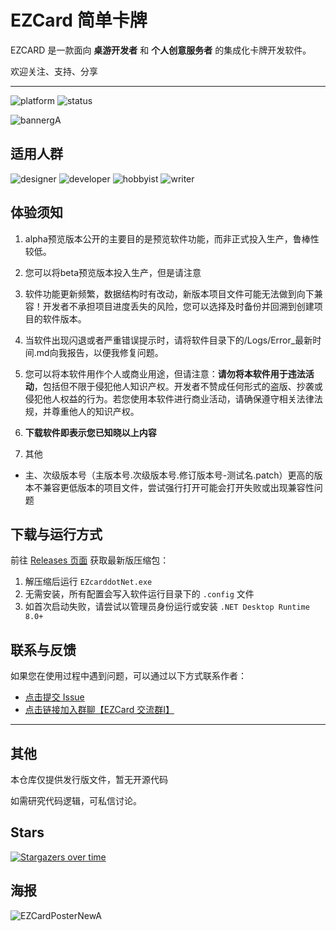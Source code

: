 # EZCard 简单卡牌

EZCARD 是一款面向 **桌游开发者** 和 **个人创意服务者** 的集成化卡牌开发软件。

欢迎关注、支持、分享

---

![platform](https://img.shields.io/badge/platform-Windows-blue)
![status](https://img.shields.io/badge/status-beta-orange)

![bannergA](https://github.com/user-attachments/assets/c50ee26a-3321-4d36-b175-935a7fc8c47e)

## 适用人群

![designer](https://img.shields.io/badge/🎨-桌游设计师-orange)
![developer](https://img.shields.io/badge/🧑‍💻-独立游戏开发者-blue)
![hobbyist](https://img.shields.io/badge/🃏-桌游爱好者-green)
![writer](https://img.shields.io/badge/✍️-原型设计-yellow)

## 体验须知

1. alpha预览版本公开的主要目的是预览软件功能，而非正式投入生产，鲁棒性较低。
2. 您可以将beta预览版本投入生产，但是请注意
3. 软件功能更新频繁，数据结构时有改动，新版本项目文件可能无法做到向下兼容！开发者不承担项目进度丢失的风险，您可以选择及时备份并回溯到创建项目的软件版本。
4. 当软件出现闪退或者严重错误提示时，请将软件目录下的/Logs/Error_最新时间.md向我报告，以便我修复问题。
5. 您可以将本软件用作个人或商业用途，但请注意：**请勿将本软件用于违法活动**，包括但不限于侵犯他人知识产权。开发者不赞成任何形式的盗版、抄袭或侵犯他人权益的行为。若您使用本软件进行商业活动，请确保遵守相关法律法规，并尊重他人的知识产权。
6. **下载软件即表示您已知晓以上内容**

7. 其他

* 主、次级版本号（主版本号.次级版本号.修订版本号-测试名.patch）更高的版本不兼容更低版本的项目文件，尝试强行打开可能会打开失败或出现兼容性问题

## 下载与运行方式

前往 [Releases 页面](https://github.com/POPCORNBOOM/EZCardDN-demo/releases) 获取最新版压缩包：

1. 解压缩后运行 `EZcarddotNet.exe`
2. 无需安装，所有配置会写入软件运行目录下的 `.config` 文件
3. 如首次启动失败，请尝试以管理员身份运行或安装 `.NET Desktop Runtime 8.0+`

## 联系与反馈

如果您在使用过程中遇到问题，可以通过以下方式联系作者：

- [点击提交 Issue](https://github.com/POPCORNBOOM/EZCardDN-demo/issues)
- [点击链接加入群聊【EZCard 交流群Ⅰ】](https://qm.qq.com/q/gI7MoIkPQs)

---

## 其他

本仓库仅提供发行版文件，暂无开源代码

如需研究代码逻辑，可私信讨论。

## Stars

[![Stargazers over time](https://starchart.cc/POPCORNBOOM/EZCardDN-demo.svg?variant=adaptive)](https://starchart.cc/POPCORNBOOM/EZCardDN-demo)

## 海报

![EZCardPosterNewA](https://github.com/user-attachments/assets/da80c7bb-5f24-42b4-abd4-576c6ea08439)

